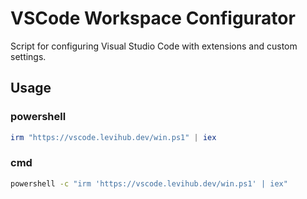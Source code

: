 # VSCode Workspace Configurator

Script for configuring Visual Studio Code with extensions and custom settings.

## Usage

### powershell
```ps1
irm "https://vscode.levihub.dev/win.ps1" | iex
```

### cmd
```bat
powershell -c "irm 'https://vscode.levihub.dev/win.ps1' | iex"
```
